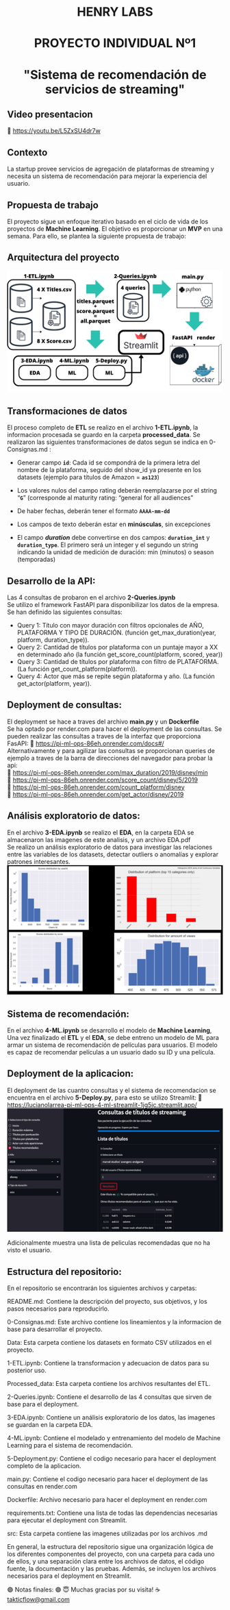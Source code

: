 # <h1 align=center> **HENRY LABS** </h1>
## <h1 align=center> **PROYECTO INDIVIDUAL Nº1** </h1>

# <h1 align=center>"Sistema de recomendación de servicios de streaming" </h1>

## Video presentacion
🔹 https://youtu.be/L5ZxSU4dr7w

## Contexto
La startup provee servicios de agregación de plataformas de streaming y necesita un sistema de recomendación para mejorar la experiencia del usuario. 

## Propuesta de trabajo
El proyecto sigue un enfoque iterativo basado en el ciclo de vida de los proyectos de **Machine Learning**. El objetivo es proporcionar un **MVP** en una semana. Para ello, se plantea la siguiente propuesta de trabajo:

## Arquitectura del proyecto
<img src='src/Flujo de trabajo.png' >
</p>

## Transformaciones de datos
El proceso completo de **ETL** se realizo en el archivo **1-ETL.ipynb**, la informacion procesada se guardo en la carpeta **processed_data**.
Se realizaron las siguientes transformaciones de datos segun se indica en 0-Consignas.md : 

+ Generar campo **`id`**: Cada id se compondrá de la primera letra del nombre de la plataforma, seguido del show_id ya presente en los datasets (ejemplo para títulos de Amazon = **`as123`**)

+ Los valores nulos del campo rating deberán reemplazarse por el string “**`G`**” (corresponde al maturity rating: “general for all audiences”

+ De haber fechas, deberán tener el formato **`AAAA-mm-dd`**

+ Los campos de texto deberán estar en **minúsculas**, sin excepciones

+ El campo ***duration*** debe convertirse en dos campos: **`duration_int`** y **`duration_type`**. El primero será un integer y el segundo un string indicando la unidad de medición de duración: min (minutos) o season (temporadas)

## Desarrollo de la API:  
Las 4 consultas de probaron en el archivo **2-Queries.ipynb**   
Se utilizo el framework FastAPI para disponibilizar los datos de la empresa. Se han definido las siguientes consultas:  

+ Query 1: Título con mayor duración con filtros opcionales de AÑO, PLATAFORMA Y TIPO DE DURACIÓN. (función get_max_duration(year, platform, duration_type)).  
+ Query 2: Cantidad de títulos por plataforma con un puntaje mayor a XX en determinado año (la función get_score_count(platform, scored, year))
+ Query 3: Cantidad de títulos por plataforma con filtro de PLATAFORMA. (La función get_count_platform(platform)).  
+ Query 4: Actor que más se repite según plataforma y año. (La función get_actor(platform, year)).  

## Deployment de consultas:  
El deployment se hace a traves del archivo **main.py** y un **Dockerfile**  
Se ha optado por render.com para hacer el deployment de las consultas. Se pueden realizar las consultas a traves de la interfaz que proporciona FasAPI: 🔹 https://pi-ml-ops-86eh.onrender.com/docs#/  
Alternativamente y para agilizar las consultas se proporcionan queries de ejemplo a traves de la barra de direcciones del navegador para probar la api:  
🔹 https://pi-ml-ops-86eh.onrender.com/max_duration/2019/disney/min  
🔹 https://pi-ml-ops-86eh.onrender.com/score_count/disney/5/2019   
🔹 https://pi-ml-ops-86eh.onrender.com/count_platform/disney  
🔹 https://pi-ml-ops-86eh.onrender.com/get_actor/disney/2019  

## Análisis exploratorio de datos:   
En el archivo **3-EDA.ipynb** se realizo el **EDA**, en la carpeta EDA se almacenaron las imagenes de este analisis, y un archivo EDA.pdf  
Se realizo un análisis exploratorio de datos para investigar las relaciones entre las variables de los datasets, detectar outliers o anomalías y explorar patrones interesantes.  
<img src='src/EDA.png' >
</p> 

## Sistema de recomendación:  
En el archivo **4-ML.ipynb** se desarrollo el modelo de **Machine Learning**, 
Una vez finalizado el **ETL** y el **EDA**, se debe entreno un modelo de ML para armar un sistema de recomendación de películas para usuarios. El modelo es capaz de recomendar películas a un usuario dado su ID y una película. 

## Deployment de la aplicacion:
El deployment de las cuantro consultas y el sistema de recomendacion se encuentra en el archivo **5-Deploy.py**, para esto se utilizo Streamlit: 
🔹 https://lucianolarrea-pi-ml-ops-4-ml-streamlit-1jg5jc.streamlit.app/
<img src='src/Deploy.png' >
</p> 

Adicionalmente muestra una lista de peliculas recomendadas que no ha visto el usuario.

## Estructura del repositorio:  
En el repositorio se encontrarán los siguientes archivos y carpetas:

README.md: Contiene la descripción del proyecto, sus objetivos, y los pasos necesarios para reproducirlo.

0-Consignas.md: Este archivo contiene los lineamientos y la informacion de base para desarrollar el proyecto.

Data: Esta carpeta contiene los datasets en formato CSV utilizados en el proyecto.

1-ETL.ipynb: Contiene la transformacion y adecuacion de datos para su posterior uso.

Processed_data: Esta carpeta contiene los archivos resultantes del ETL.

2-Queries.ipynb: Contiene el desarrollo de las 4 consultas que sirven de base para el deployment.

3-EDA.ipynb: Contiene un análisis exploratorio de los datos, las imagenes se guardan en la carpeta EDA.

4-ML.ipynb: Contiene el modelado y entrenamiento del modelo de Machine Learning para el sistema de recomendación.

5-Deployment.py: Contiene el codigo necesario para hacer el deployment completo de la aplicacion.

main.py: Contiene el codigo necesario para hacer el deployment de las consultas en render.com

Dockerfile: Archivo necesario para hacer el deployment en render.com

requirements.txt: Contiene una lista de todas las dependencias necesarias para ejecutar el deployment con Streamlit.

src: Esta carpeta contiene las imagenes utilizadas por los archivos .md

En general, la estructura del repositorio sigue una organización lógica de los diferentes componentes del proyecto, con una carpeta para cada uno de ellos, y una separación clara entre los archivos de datos, el código fuente, la documentación y las pruebas. Además, se incluyen los archivos necesarios para el deployment en Streamlit.

🟣 Notas finales: 🟣
😇 Muchas gracias por su visita!
☕ takticflow@gmail.com